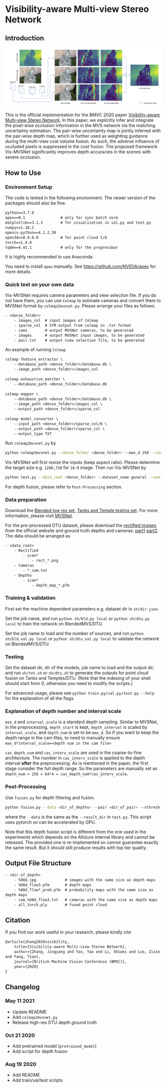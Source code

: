 # Visibility-aware Multi-view Stereo Network
## Introduction

![Intro](readme_media/method2.png)

This is the official implementation for the BMVC 2020 paper [Visibility-aware Multi-view Stereo Network](https://arxiv.org/abs/2008.07928). In this paper, we explicitly infer and integrate the pixel-wise occlusion information in the MVS network via the matching uncertainty estimation. The pair-wise uncertainty map is jointly inferred with the pair-wise depth map, which is further used as weighting guidance during the multi-view cost volume fusion. As such, the adverse influence of occluded pixels is suppressed in the cost fusion. The proposed framework Vis-MVSNet significantly improves depth accuracies in the scenes with severe occlusion.
## How to Use
### Environment Setup
The code is tested in the following environment. The newer version of the packages should also be fine. 
```
python==3.7.6
apex==0.1                # only for sync batch norm
matplotlib==3.1.3        # for visualization in val.py and test.py
numpy==1.18.1
opencv-python==4.1.2.30
open3d==0.9.0.0          # for point cloud I/O
torch==1.4.0
tqdm==4.41.1             # only for the progressbar
```
It is highly recommended to use Anaconda. 

You need to install `apex` manually. See https://github.com/NVIDIA/apex for more details. 

### Quick test on your own data
Vis-MVSNet requires camera parameters and view selection file. If you do not have them, you can use `Colmap` to estimate cameras and convert them to MVSNet format by `colmap2mvsnet.py`. Please arrange your files as follows.
```
- <dense_folder>
    - images_col  # input images of Colmap
    - sparse_col  # SfM output from colmap in .txt format
    - cams        # output MVSNet cameras, to be generated
    - images      # output MVSNet input images, to be generated
    - pair.txt    # output view selection file, to be generated
```

An example of running `Colmap`
```
colmap feature_extractor \
    --database_path <dense_folder>/database.db \
    --image_path <dense_folder>/images_col

colmap exhaustive_matcher \
    --database_path <dense_folder>/database.db

colmap mapper \
    --database_path <dense_folder>/database.db \
    --image_path <dense_folder>/images_col \
    --output_path <dense_folder>/sparse_col

colmap model_converter \
    --input_path <dense_folder>/sparse_col/0 \
    --output_path <dense_folder>/sparse_col \
    --output_type TXT
```

Run `colmap2mvsnet.py` by
```bash
python colmap2mvsnet.py --dense_folder <dense_folder> --max_d 256 --convert_format
```

Vis-MVSNet will first resize the inputs (keep aspect ratio). Please determine the target size e.g. `1280,720` for `16:9` image. Then run Vis-MVSNet by 
``` bash
python test.py --data_root <dense_folder> --dataset_name general --num_src 4 --max_d 256 --resize 1280,720 --crop 1280,720 --load_path pretrained_model/vis --write_result --result_dir <output_dir>
```

For depth fusion, please refer to `Post-Processing` section. 

### Data preparation
Download the [Blended low res set](https://drive.google.com/open?id=1ilxls-VJNvJnB7IaFj7P0ehMPr7ikRCb), [Tanks and Temple testing set](https://drive.google.com/open?id=1YArOJaX9WVLJh4757uE8AEREYkgszrCo). For more information, please visit [MVSNet](https://github.com/YoYo000/MVSNet). 

For the pre-processed DTU dataset, please download the [rectified images](http://roboimagedata.compute.dtu.dk/?page_id=36) from the official website and ground truth depths and cameras: [part1](https://hkustconnect-my.sharepoint.com/:u:/g/personal/jzhangbs_connect_ust_hk/EfZTR-JYiGBJqC873IoQnWgBYCljQBMYv5N7PKQvrCwNbw?e=ThTK8U) [part2](https://hkustconnect-my.sharepoint.com/:u:/g/personal/jzhangbs_connect_ust_hk/ESY13vX9JkBPoAr8sEOfAmgBIQqWoNaEsS0Y10nQqjI-LA?e=uaqZtF). The data should be arranged as
```
- <data_root>
    - Rectified
        - scan*
            - rect_*.png
    - Cameras
        - *_cam.txt
    - Depths
        - scan*
            - depth_map_*.pfm
```

### Training & validation
First set the machine dependent parameters e.g. dataset dir in `sh/dir.json`.

Set the job name, and run `python sh/bld.py local` or `python sh/dtu.py local` to train the network on BlendedMVS/DTU. 

Set the job name to load and the number of sources, and run `python sh/bld_val.py local` or `python sh/dtu_val.py local` to validate the network on BlendedMVS/DTU. 

### Testing

Set the dataset dir, dir of the models, job name to load and the output dir, and run `sh/tnt.sh` or `sh/dtu.sh` to generate the outputs for point cloud fusion on Tanks and Temples/DTU. (Note that the indexing of your shell should start from 0, otherwise you need to modify the scripts.)

For advanced usage, please see `python train.py/val.py/test.py --help` for the explanation of all the flags.

### Explanation of depth number and interval scale
`max_d` and `interval_scale` is a standard depth sampling. Similar to MVSNet, in the preprocessing, `depth_start` is kept, `depth_interval` is scaled by `interval_scale`, and `depth_num` is set to be `max_d`. So if you want to keep the depth range in the cam files, to need to manually ensure `max_d*interval_scale=<depth num in the cam file>`

`cas_depth_num` and `cas_interv_scale` are used in the coarse-to-fine architecture. The number in `cas_interv_scale` is applied to the depth interval __after__ the preprocessing. As is mentioned in the paper, the first stage consider the full depth range. So the parameters are manually set as `depth_num = 256 = 64*4 = cas_depth_num*cas_interv_scale`.

### Post-Processing
Use `fusion.py` for depth filtering and fusion. 
``` bash
python fusion.py --data <dir_of_depths> --pair <dir_of_pair> --vthresh 4 --pthresh .8,.7,.8
```
where the `--data` is the same as the `--result_dir` in `test.py`. This script uses pytorch so can be accelerated by GPU. 

<!-- Note that this depth fusion script is different from the one used in the experiments which cannot be release for some reason. So the results of point cloud evaluations may not be able to reproduce. Alternatively, you can consider the fusion script provided by [CasMVSNet](https://github.com/alibaba/cascade-stereo/tree/master/CasMVSNet).  -->

Note that this depth fusion script is different from the one used in the experiments which depends on the Altizure internal library and cannot be released. The provided one is re-implemented so cannot guarantee exactly the same result. But it should still produce results with top tier quality. 

## Output File Structure
```
- <dir_of_depth>
    - %08d.jpg             # images with the same size as depth maps
    - %08d_flow3.pfm       # depth maps
    - %08d_flow*_prob.pfm  # probability maps with the same size as depth maps
    - cam_%08d_flow3.txt   # cameras with the same size as depth maps
    - all_torch.ply        # fused point cloud
```

## Citation
If you find our work useful in your research, please kindly cite
```
@article{zhang2020visibility,
	title={Visibility-aware Multi-view Stereo Network},
	author={Zhang, Jingyang and Yao, Yao and Li, Shiwei and Luo, Zixin and Fang, Tian},
	journal={British Machine Vision Conference (BMVC)},
	year={2020}
}
```

## Changelog
### May 11 2021
- Update README
- Add `colmap2mvsnet.py`
- Release high-res DTU depth ground truth
### Oct 21 2020
- Add pretrained model (`pretrained_model`)
- Add script for depth fusion
### Aug 19 2020
- Add README
- Add train/val/test scripts